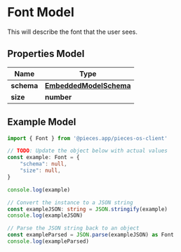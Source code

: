 
# Font Model

This will describe the font that the user sees.

## Properties Model

Name | Type
------------ | -------------
**schema** | [**EmbeddedModelSchema**](EmbeddedModelSchema)
**size** | **number**

## Example Model

```typescript
import { Font } from '@pieces.app/pieces-os-client'

// TODO: Update the object below with actual values
const example: Font = {
    "schema": null,
    "size": null,
}

console.log(example)

// Convert the instance to a JSON string
const exampleJSON: string = JSON.stringify(example)
console.log(exampleJSON)

// Parse the JSON string back to an object
const exampleParsed = JSON.parse(exampleJSON) as Font
console.log(exampleParsed)
```


